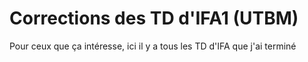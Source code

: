 # Corrections des TD d'IFA1 (UTBM)

Pour ceux que ça intéresse, ici il y a tous les TD d'IFA que j'ai terminé
